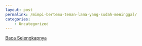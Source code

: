 ```yaml
---
layout: post
permalink: /mimpi-bertemu-teman-lama-yang-sudah-meninggal/
categories:
    - Uncategorized
---
```


[Baca Selengkapnya](/04)